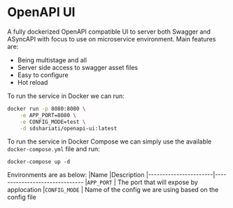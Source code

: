 # OpenAPI UI

A fully dockerized OpenAPI compatible UI to server both Swagger and ASyncAPI with focus to use on microservice environment. Main features are:

* Being multistage and all 
* Server side access to swagger asset files
* Easy to configure
* Hot reload

To run the service in Docker we can run:
```sh
docker run -p 8080:8080 \
	-e APP_PORT=8080 \
	-e CONFIG_MODE=test \
	-d sdshariati/openapi-ui:latest
```

To run the service in Docker Compose we can simply use the available `docker-compose.yml` file and run:
```shell
docker-compose up -d
```

Environments are as below:
|Name               	|Description
|-----------------------|-------------------------------
|`APP_PORT` | The port that will expose by applocation
|`CONFIG_MODE` | Name of the config we are using based on the config file
